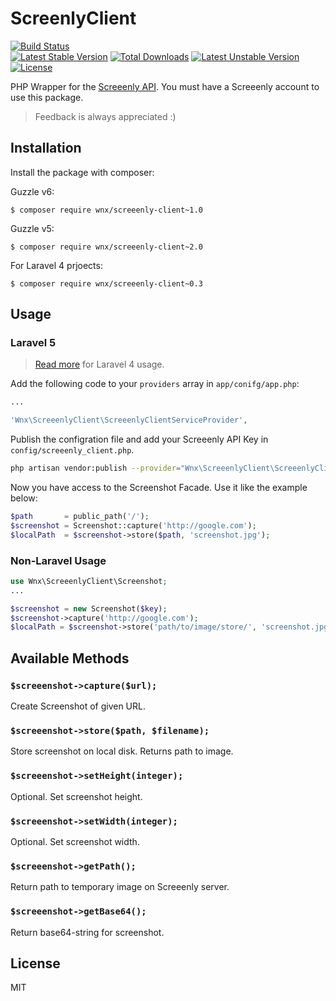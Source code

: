 # ScreenlyClient

[![Build Status](https://travis-ci.org/stefanzweifel/ScreeenlyClient.svg)](https://travis-ci.org/stefanzweifel/ScreeenlyClient)<br>
[![Latest Stable Version](https://poser.pugx.org/wnx/screeenly-client/v/stable.svg)](https://packagist.org/packages/wnx/screeenly-client) [![Total Downloads](https://poser.pugx.org/wnx/screeenly-client/downloads.svg)](https://packagist.org/packages/wnx/screeenly-client) [![Latest Unstable Version](https://poser.pugx.org/wnx/screeenly-client/v/unstable.svg)](https://packagist.org/packages/wnx/screeenly-client) [![License](https://poser.pugx.org/wnx/screeenly-client/license.svg)](https://packagist.org/packages/wnx/screeenly-client)

PHP Wrapper for the [Screeenly API](http://screeenly.com). You must have a Screeenly account to use this package.
> Feedback is always appreciated :)

## Installation

Install the package with composer:

Guzzle v6:     
```
$ composer require wnx/screeenly-client~1.0
```

Guzzle v5:   
```
$ composer require wnx/screeenly-client~2.0
```

For Laravel 4 prjoects:   
```
$ composer require wnx/screeenly-client~0.3
```

## Usage

### Laravel 5 

> [Read more](https://github.com/stefanzweifel/ScreeenlyClient/tree/v0.3.0) for Laravel 4 usage.

Add the following code to your `providers` array in `app/conifg/app.php`:

```php
...

'Wnx\ScreeenlyClient\ScreeenlyClientServiceProvider',
```

Publish the configration file and add your Screeenly API Key in `config/screeenly_client.php`.

```bash
php artisan vendor:publish --provider="Wnx\ScreeenlyClient\ScreeenlyClientServiceProvider"
```

Now you have access to the Screenshot Facade. Use it like the example below:

```php
$path       = public_path('/');
$screenshot = Screenshot::capture('http://google.com');
$localPath  = $screenshot->store($path, 'screenshot.jpg');
```


### Non-Laravel Usage

```php
use Wnx\ScreeenlyClient\Screenshot;
...

$screenshot = new Screenshot($key);
$screenshot->capture('http://google.com');
$localPath = $screenshot->store('path/to/image/store/', 'screenshot.jpg');
```

## Available Methods

### `$screeenshot->capture($url);`

Create Screenshot of given URL.

### `$screeenshot->store($path, $filename);`

Store screenshot on local disk. Returns path to image.

### `$screeenshot->setHeight(integer);`

Optional. Set screenshot height.

### `$screeenshot->setWidth(integer);`

Optional. Set screenshot width.

### `$screeenshot->getPath();`

Return path to temporary image on Screeenly server.

### `$screeenshot->getBase64();`

Return base64-string for screenshot.

## License

MIT